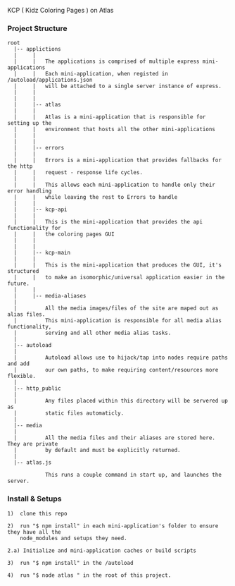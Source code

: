 KCP ( Kidz Coloring Pages ) on Atlas

### Project Structure

	root
	  |-- applictions
	  |		|
	  |		|	The applications is comprised of multiple express mini-applications
	  |		|	Each mini-application, when registed in /autoload/applications.json
	  |		|	will be attached to a single server instance of express.
	  |		|
	  |		|
	  |		|-- atlas
	  |		|	
	  |		|	Atlas is a mini-application that is responsible for setting up the 
	  |		|	environment that hosts all the other mini-applications
	  |		|	
	  |	    |
	  |		|-- errors
	  |		|	
	  |		|	Errors is a mini-application that provides fallbacks for the http 
	  |		|	request - response life cycles.
	  |		|
	  |		|	This allows each mini-application to handle only their error handling
	  |		|	while leaving the rest to Errors to handle
	  |		|
	  |		|-- kcp-api
	  |		|	
	  |		|	This is the mini-application that provides the api functionality for 
	  |		|	the coloring pages GUI
	  |		|	
	  |		|		
	  |		|-- kcp-main
	  |		|	
	  |		|	This is the mini-application that produces the GUI, it's structured
	  |		|	to make an isomorphic/universal application easier in the future.
	  |		|	
	  |		|-- media-aliases
	  |		
	  |			All the media images/files of the site are maped out as alias files.
	  |			This mini-application is responsible for all media alias functionality, 
	  |			serving and all other media alias tasks.
	  |		
	  |-- autoload
	  |			
	  |			Autoload allows use to hijack/tap into nodes require paths and add 
	  |			our own paths, to make requiring content/resources more flexible.
	  |			
	  |-- http_public
	  |	
	  |			Any files placed within this directory will be servered up as 
	  |			static files automaticly.
	  |
	  |-- media
	  |		
	  |			All the media files and their aliases are stored here. They are private 
	  | 		by default and must be explicitly returned.
	  |
	  |-- atlas.js
	  	  		
	  			This runs a couple command in start up, and launches the server.
	  

### Install & Setups

	1) 	clone this repo
	
	2) 	run "$ npm install" in each mini-application's folder to ensure they have all the 
		node_modules and setups they need.

	2.a) Initialize and mini-application caches or build scripts
	
	3)  run "$ npm install" in the /autoload

	4)  run "$ node atlas " in the root of this project.

	
